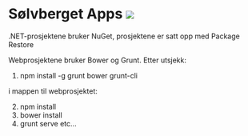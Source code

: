 # Sølvberget Apps <a href="http://80.203.160.221:3501/viewType.html?buildTypeId=SB_MASTER&tab=buildTypeStatusDiv&guest=1"><img src="http://80.203.160.221:3501/app/rest/builds/buildType:(id:SB_MASTER)/statusIcon"/></a>


.NET-prosjektene bruker NuGet, prosjektene er satt opp med Package Restore

Webprosjektene bruker Bower og Grunt. Etter utsjekk:

1. npm install -g grunt bower grunt-cli

i mappen til webprosjektet:

2. npm install
3. bower install
4. grunt serve etc...
